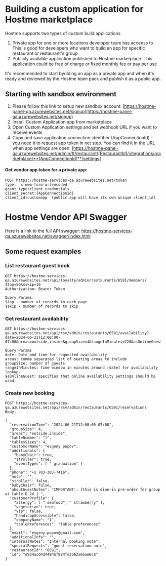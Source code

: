 # Building a custom application for Hostme marketplace

Hostme supports two types of custom build applications. 
1.  Private app for one or more locations developer team has acceess to. This is good for developers who want to build an app for specific restaurant or restaurant's group
2.  Publicly available application published to Hostme marketplace. This application could be free of charge or fixed monthly fee or pay per use

It's recommended to start byulding an app as a private app and when it's ready and reviewed by the Hostme team pack and publish it as a public app.

## Starting with sandbox environment

1. Please follow this link to setup new sandbox account: [https://hostme-panel-qa.azurewebsites.net/signup](https://hostme-panel-qa.azurewebsites.net/signup)
2. Install Custom Application app from marketplace
3. Open Custom Application settings and set webhook URL if you want to receive events
4. Copy and save application connection identifier (AppConnectionId) - you need it to request app token in net step. You can find it in the URL when app settings are open. [https://hostme-panel-qa.azurewebsites.net/admin/#/restaurant/[RestaurantId]/integrations/marketplace/**[AppConnectionId]**/settings]

#### Get vendor app token for a private app:
```
POST https://hostme-services-qa.azurewebsites.net/token
type:  x-www-form-urlencoded
grant_type:client_credentials
client_secret:{AppConnectionId}
client_id:customapp  (public app will have its own unique client_id)
```

# Hostme Vendor API Swagger

Here is a link to the full API swagger: https://hostme-services-qa.azurewebsites.net/swagger/index.html

## Some request examples

### List restaurant guest book
```
GET https://hostme-services-qa.azurewebsites.net/api/loyalty/admin/restaurants/6591/members?$top=50&$skip=10
Authorization: Bearer Token

Query Params:
$top - number of records in each page
$skip - number of records to skip
```

### Get restaurant availability
```
GET https://hostme-services-qa.azurewebsites.net/api/rsv/admin/restaurants/6591/availability?date=2024-06-21T12:00:00-07:00&areas=outside,inside&groupSize=4&rangeInMinutes=720&asOnlineGuest=true

Query Params
date: Date and time for requested availability
areas: comma separated list of seating areas to include
groupSize: number of guests
rangeInMinutes: time window in minutes around [date] for availability lookup. 
asOnlineGuest: specifies that online availability settings should be used.
```
### Create new booking
```
POST https://hostme-services-qa.azurewebsites.net/api/rsv/admin/restaurants/6591/reservations
Body:

{
  "reservationTime": "2024-06-21T12:00:00-07:00",
  "groupSize": 4,
  "areas": "outside,inside",
  "tableNumber": "1",
  "tablesSizes": 4,
  "customerName": "evgeny popov",
  "additionals": {
    "babyChair": true,
    "stroller": true,
    "eventTypes": [ " graduation" ]
  },
  "phone": "+1 703-303-7416",
  "note": "",
  "stroller": false,
  "babyChair": false,
  "aboutGuestNotes": "IMPORTANT!: [this is dine-in pre-order for group at table D-24 ] ",
  "customerProfile": {
    "allergy": [ " seafood", " strawberry" ],
    "vegetarian": true,
    "vip": false,
    "handicapAccessible": false,
    "companyName": "1",
    "tablePreferences": "table preferences"
  },
  "email": "evgeny.popov@gmail.com",
  "additionalInfo": "",
  "internalNotes": "Internal booking note",
  "specialRequests": "guest reservation note",
  "restaurantId": "6591",
  "id": "e934acd4d4484bf884fe3b62a66ae6c8"
}

```
